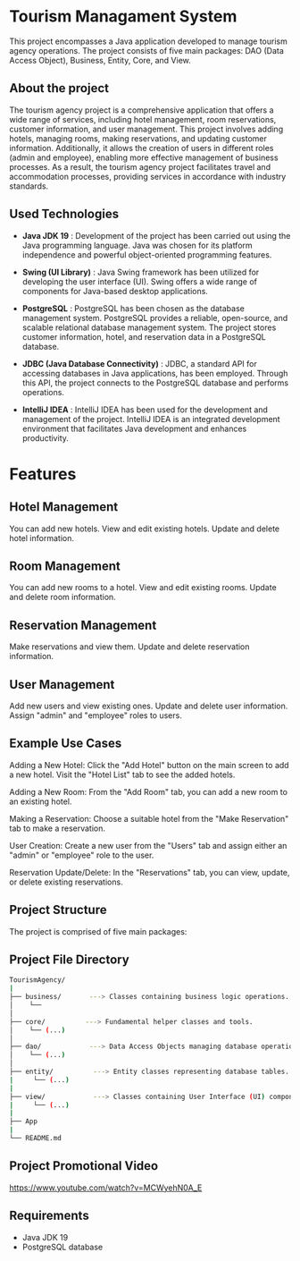 # Tourism Managament System
This project encompasses a Java application developed to manage tourism agency operations. The project consists of five main packages: DAO (Data Access Object), Business, Entity, Core, and View.

## About the project
The tourism agency project is a comprehensive application that offers a wide range of services, including hotel management, room reservations, customer information, and user management. This project involves adding hotels, managing rooms, making reservations, and updating customer information. Additionally, it allows the creation of users in different roles (admin and employee), enabling more effective management of business processes. As a result, the tourism agency project facilitates travel and accommodation processes, providing services in accordance with industry standards.


## Used Technologies

- __Java JDK 19__ :
  Development of the project has been carried out using the Java programming language. Java was chosen for its platform independence and powerful object-oriented programming features.

- __Swing (UI Library)__ :
 Java Swing framework has been utilized for developing the user interface (UI). Swing offers a wide range of components for Java-based desktop applications.

- __PostgreSQL__ :
 PostgreSQL has been chosen as the database management system. PostgreSQL provides a reliable, open-source, and scalable relational database management system. The project stores customer information, hotel, and reservation data in a PostgreSQL database.

- __JDBC (Java Database Connectivity)__ :
 JDBC, a standard API for accessing databases in Java applications, has been employed. Through this API, the project connects to the PostgreSQL database and performs operations.

- __IntelliJ IDEA__ :
IntelliJ IDEA has been used for the development and management of the project. IntelliJ IDEA is an integrated development environment that facilitates Java development and enhances productivity.


# Features

## Hotel Management
You can add new hotels.
View and edit existing hotels.
Update and delete hotel information.
## Room Management
You can add new rooms to a hotel.
View and edit existing rooms.
Update and delete room information.
## Reservation Management
Make reservations and view them.
Update and delete reservation information.
## User Management
Add new users and view existing ones.
Update and delete user information.
Assign "admin" and "employee" roles to users.

## Example Use Cases
Adding a New Hotel: Click the "Add Hotel" button on the main screen to add a new hotel. Visit the "Hotel List" tab to see the added hotels.

Adding a New Room: From the "Add Room" tab, you can add a new room to an existing hotel.

Making a Reservation: Choose a suitable hotel from the "Make Reservation" tab to make a reservation.

User Creation: Create a new user from the "Users" tab and assign either an "admin" or "employee" role to the user.

Reservation Update/Delete: In the "Reservations" tab, you can view, update, or delete existing reservations.

## Project Structure
The project is comprised of five main packages:

## Project File Directory
  ```sh 
TourismAgency/
|
├── business/       ---> Classes containing business logic operations.
│    └──
│ 
├── core/          ---> Fundamental helper classes and tools.
│    └── (...)
│
├── dao/            ---> Data Access Objects managing database operations.
│    └── (...)
│
├── entity/          ---> Entity classes representing database tables.
|     └── (...)
|
├── view/            ---> Classes containing User Interface (UI) components
|     └── (...)
|
├── App
|
└── README.md
   ````

## Project Promotional Video
https://www.youtube.com/watch?v=MCWyehN0A_E

## Requirements
- Java JDK 19
- PostgreSQL database
